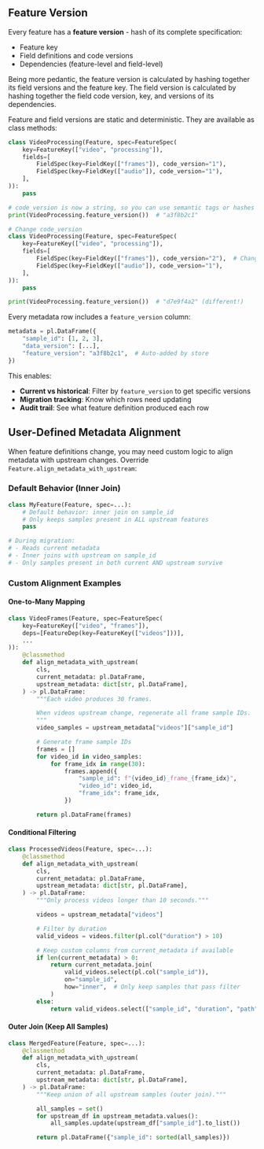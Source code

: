 ## Feature Version

Every feature has a **feature version** - hash of its complete specification:
- Feature key
- Field definitions and code versions
- Dependencies (feature-level and field-level)

Being more pedantic, the feature version is calculated by hashing together its field versions and the feature key. The field version is calculated by hashing together the field code version, key, and versions of its dependencies.

Feature and field versions are static and deterministic. They are available as class methods:

```python
class VideoProcessing(Feature, spec=FeatureSpec(
    key=FeatureKey(["video", "processing"]),
    fields=[
        FieldSpec(key=FieldKey(["frames"]), code_version="1"),
        FieldSpec(key=FieldKey(["audio"]), code_version="1"),
    ],
)):
    pass

# code_version is now a string, so you can use semantic tags or hashes
print(VideoProcessing.feature_version())  # "a3f8b2c1"

# Change code_version
class VideoProcessing(Feature, spec=FeatureSpec(
    key=FeatureKey(["video", "processing"]),
    fields=[
        FieldSpec(key=FieldKey(["frames"]), code_version="2"),  # Changed!
        FieldSpec(key=FieldKey(["audio"]), code_version="1"),
    ],
)):
    pass

print(VideoProcessing.feature_version())  # "d7e9f4a2" (different!)
```

Every metadata row includes a `feature_version` column:
```python
metadata = pl.DataFrame({
    "sample_id": [1, 2, 3],
    "data_version": [...],
    "feature_version": "a3f8b2c1",  # Auto-added by store
})
```

This enables:
- **Current vs historical**: Filter by `feature_version` to get specific versions
- **Migration tracking**: Know which rows need updating
- **Audit trail**: See what feature definition produced each row


## User-Defined Metadata Alignment

When feature definitions change, you may need custom logic to align metadata with upstream changes. Override `Feature.align_metadata_with_upstream`:

### Default Behavior (Inner Join)

```python
class MyFeature(Feature, spec=...):
    # Default behavior: inner join on sample_id
    # Only keeps samples present in ALL upstream features
    pass

# During migration:
# - Reads current metadata
# - Inner joins with upstream on sample_id
# - Only samples present in both current AND upstream survive
```

### Custom Alignment Examples

#### One-to-Many Mapping

```python
class VideoFrames(Feature, spec=FeatureSpec(
    key=FeatureKey(["video", "frames"]),
    deps=[FeatureDep(key=FeatureKey(["videos"]))],
    ...
)):
    @classmethod
    def align_metadata_with_upstream(
        cls,
        current_metadata: pl.DataFrame,
        upstream_metadata: dict[str, pl.DataFrame],
    ) -> pl.DataFrame:
        """Each video produces 30 frames.

        When videos upstream change, regenerate all frame sample IDs.
        """
        video_samples = upstream_metadata["videos"]["sample_id"]

        # Generate frame sample IDs
        frames = []
        for video_id in video_samples:
            for frame_idx in range(30):
                frames.append({
                    "sample_id": f"{video_id}_frame_{frame_idx}",
                    "video_id": video_id,
                    "frame_idx": frame_idx,
                })

        return pl.DataFrame(frames)
```

#### Conditional Filtering

```python
class ProcessedVideos(Feature, spec=...):
    @classmethod
    def align_metadata_with_upstream(
        cls,
        current_metadata: pl.DataFrame,
        upstream_metadata: dict[str, pl.DataFrame],
    ) -> pl.DataFrame:
        """Only process videos longer than 10 seconds."""

        videos = upstream_metadata["videos"]

        # Filter by duration
        valid_videos = videos.filter(pl.col("duration") > 10)

        # Keep custom columns from current_metadata if available
        if len(current_metadata) > 0:
            return current_metadata.join(
                valid_videos.select(pl.col("sample_id")),
                on="sample_id",
                how="inner",  # Only keep samples that pass filter
            )
        else:
            return valid_videos.select(["sample_id", "duration", "path"])
```

#### Outer Join (Keep All Samples)

```python
class MergedFeature(Feature, spec=...):
    @classmethod
    def align_metadata_with_upstream(
        cls,
        current_metadata: pl.DataFrame,
        upstream_metadata: dict[str, pl.DataFrame],
    ) -> pl.DataFrame:
        """Keep union of all upstream samples (outer join)."""

        all_samples = set()
        for upstream_df in upstream_metadata.values():
            all_samples.update(upstream_df["sample_id"].to_list())

        return pl.DataFrame({"sample_id": sorted(all_samples)})
```
